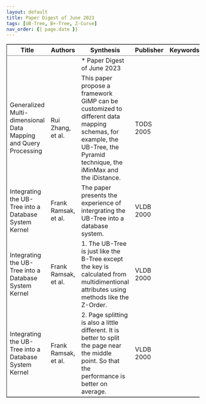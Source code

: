 ```yaml
---
layout: default
title: Paper Digest of June 2023
tags: [UB-Tree, B+-Tree, Z-Curve]
nav_order: {{ page.date }}
---
```


<table border="2" cellspacing="0" cellpadding="6" rules="groups" frame="hsides">


<colgroup>
<col  class="org-left" />

<col  class="org-left" />

<col  class="org-left" />

<col  class="org-left" />

<col  class="org-left" />
</colgroup>
<thead>
<tr>
<th scope="col" class="org-left">Title</th>
<th scope="col" class="org-left">Authors</th>
<th scope="col" class="org-left">Synthesis</th>
<th scope="col" class="org-left">Publisher</th>
<th scope="col" class="org-left">Keywords</th>
</tr>
</thead>

<tbody>
<tr>
<td class="org-left">&#xa0;</td>
<td class="org-left">&#xa0;</td>
<td class="org-left">* Paper Digest of June 2023</td>
<td class="org-left">&#xa0;</td>
<td class="org-left">&#xa0;</td>
</tr>


<tr>
<td class="org-left">Generalized Multi-dimensional Data Mapping and Query Processing</td>
<td class="org-left">Rui Zhang, et al.</td>
<td class="org-left">This paper propose a framework GiMP can be customized to different data mapping schemas, for example, the UB-Tree, the Pyramid technique, the iMinMax and the iDistance.</td>
<td class="org-left">TODS 2005</td>
<td class="org-left">&#xa0;</td>
</tr>


<tr>
<td class="org-left">Integrating the UB-Tree into a Database System Kernel</td>
<td class="org-left">Frank Ramsak, et al.</td>
<td class="org-left">The paper presents the experience of intergrating the UB-Tree into a database system.</td>
<td class="org-left">VLDB 2000</td>
<td class="org-left">&#xa0;</td>
</tr>


<tr>
<td class="org-left">Integrating the UB-Tree into a Database System Kernel</td>
<td class="org-left">Frank Ramsak, et al.</td>
<td class="org-left">1. The UB-Tree is just like the B-Tree except the key is calculated from multidimentional attributes using methods like the Z-Order.</td>
<td class="org-left">VLDB 2000</td>
<td class="org-left">&#xa0;</td>
</tr>


<tr>
<td class="org-left">Integrating the UB-Tree into a Database System Kernel</td>
<td class="org-left">Frank Ramsak, et al.</td>
<td class="org-left">2. Page splitting is also a little different. It is better to split the page near the middle point. So that the performance is better on average.</td>
<td class="org-left">VLDB 2000</td>
<td class="org-left">&#xa0;</td>
</tr>
</tbody>
</table>

